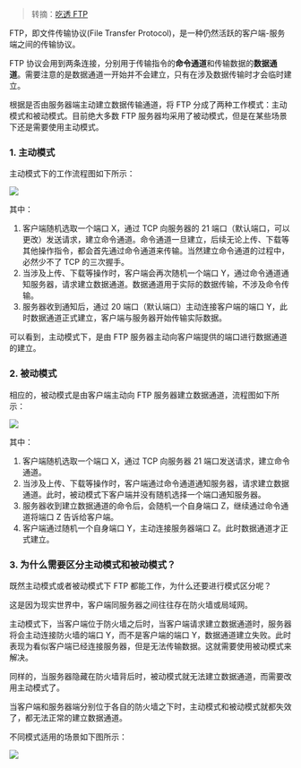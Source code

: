 > 转摘：[吃透 FTP](https://mp.weixin.qq.com/s/WVUskIButrTstlq508xw8g)

FTP，即文件传输协议(File Transfer Protocol)，是一种仍然活跃的客户端-服务端之间的传输协议。

FTP 协议会用到两条连接，分别用于传输指令的**命令通道**和传输数据的**数据通道**。需要注意的是数据通道一开始并不会建立，只有在涉及数据传输时才会临时建立。

根据是否由服务器端主动建立数据传输通道，将 FTP 分成了两种工作模式：主动模式和被动模式。目前绝大多数 FTP 服务器均采用了被动模式，但是在某些场景下还是需要使用主动模式。

### 1. 主动模式

主动模式下的工作流程图如下所示：

![](http://cnd.qiniu.lin07ux.cn/markdown/1578474775412.png)

其中：

1. 客户端随机选取一个端口 X，通过 TCP 向服务器的 21 端口（默认端口，可以更改）发送请求，建立命令通道。命令通道一旦建立，后续无论上传、下载等其他操作指令，都会首先通过命令通道来传输。当然建立命令通道的过程中，必然少不了 TCP 的三次握手。
2. 当涉及上传、下载等操作时，客户端会再次随机一个端口 Y，通过命令通道通知服务器，请求建立数据通道。数据通道用于实际的数据传输，不涉及命令传输。
3. 服务器收到通知后，通过 20 端口（默认端口）主动连接客户端的端口 Y，此时数据通道正式建立，客户端与服务器开始传输实际数据。

可以看到，主动模式下，是由 FTP 服务器主动向客户端提供的端口进行数据通道的建立。

### 2. 被动模式

相应的，被动模式是由客户端主动向 FTP 服务器建立数据通道，流程图如下所示：

![](http://cnd.qiniu.lin07ux.cn/markdown/1578475019698.png)

其中：

1. 客户端随机选取一个端口 X，通过 TCP 向服务器 21 端口发送请求，建立命令通道。
2. 当涉及上传、下载等操作时，客户端通过命令通道通知服务器，请求建立数据通道。此时，被动模式下客户端并没有随机选择一个端口通知服务器。
3. 服务器收到建立数据通道的命令后，会随机一个自身端口 Z，继续通过命令通道将端口 Z 告诉给客户端。
4. 客户端通过随机一个自身端口 Y，主动连接服务器端口 Z。此时数据通道才正式建立。

### 3. 为什么需要区分主动模式和被动模式？

既然主动模式或者被动模式下 FTP 都能工作，为什么还要进行模式区分呢？

这是因为现实世界中，客户端同服务器之间往往存在防火墙或局域网。

主动模式下，当客户端位于防火墙之后时，当客户端请求建立数据通道时，服务器将会主动连接防火墙的端口 Y，而不是客户端的端口 Y，数据通道建立失败。此时表现为看似客户端已经连接服务器，但是无法传输数据。这就需要使用被动模式来解决。

同样的，当服务器隐藏在防火墙背后时，被动模式就无法建立数据通道，而需要改用主动模式了。

当客户端和服务器端分别位于各自的防火墙之下时，主动模式和被动模式就都失效了，都无法正常的建立数据通道。

不同模式适用的场景如下图所示：

![](http://cnd.qiniu.lin07ux.cn/markdown/1578475378428.png)


